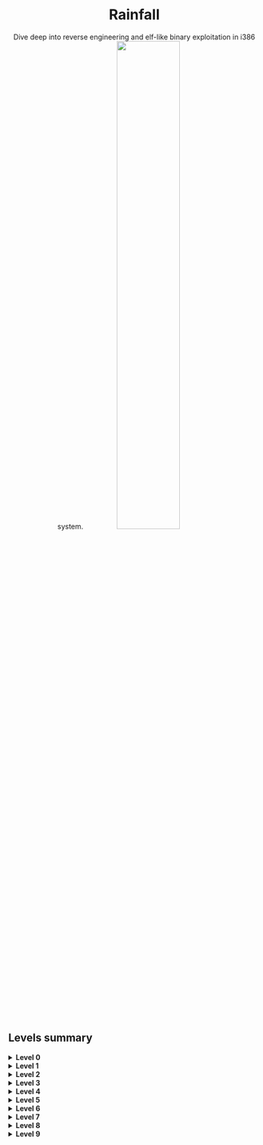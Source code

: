 <h1 align="center">
  Rainfall
</h1>

<p align="center">
Dive deep into reverse engineering and elf-like binary exploitation in i386 system.
    <img src = "https://user-images.githubusercontent.com/35022933/213947145-70f02ba3-4a0f-41ee-9c75-bf24c6d18aba.png" width = "50%"> 
</p>

## Levels summary

<details>
<summary><b>Level 0</b></summary
<br/>&emsp;
<b>Objective:</b> Binary analysis to find out which number we have to input (<b>423</b>).
<br/>&emsp;
<a href="../level0/walkthrough.md">Walkthrough.md</a>

```C
int main(int argc, const char **argv, const char **envp)
{
    if (atoi(argv[1]) != 423)
    {
        // Write "No !" to stderr
        fwrite("No !\n", sizeof(char), 5, stderr);
    } 
    else 
    {
        // Execute /bin/sh
        char *shell_cmd = strdup("/bin/sh");
        setresgid(getegid(), getegid(), getegid());
        setresuid(geteuid(), geteuid(), geteuid());
        execv(shell_cmd, argv);
    }
    return (0);
}
```
</details>
<details>
<summary><b>Level 1</b></summary
<br/>&emsp;
<b>Objective:</b> Buffer overflow on <b><i>gets</i></b> function, to overwritte the <b>EIP</b> reg to point to the <b><i>run</i></b> function.
<br/>&emsp;
<a href="../level1/walkthrough.md">Walkthrough.md</a> <a href="../level1/walkthrough_pwntools.md">Walkthrough_pwntools.md</a>

```C
void run() {
    FILE *stdout_ptr = stdout;

    // Print the message "Good... Wait what?\n" to the standard output
    fwrite("Good... Wait what?\n", sizeof(char), 17, stdout_ptr);

    // Execute the "/bin/sh" shell command
    system("/bin/sh");
}
int main(int argc, const char **argv, const char **envp)
{
    char buffer[??]; // Buffer to hold user input
    
    gets(buffer); // Reading input from the user

    return 0;
}
```
</details>
<details>
<summary><b>Level 2</b></summary
<br/>&emsp;
<b>Objective:</b> Buffer overflow on <b><i>gets</i></b> function, to inject <i>shellcode</i> into the <i>Heap</i>, and execute it overwriting the <b>EIP</b> reg to point to the code on the <i>Heap</i>.
<br/>&emsp;
<a href="../level2/walkthrough.md">Walkthrough.md</a>

```C
int p()
{
  char buffer[64]; // ebp+0x4C - ebp+0xC
  int arg;
  int eax;
  int edx;

  fflush(stdout);   // Flush stdout buffer
  gets(buffer);     // Again, possible buffer overflow
  memcpy(eax, &buffer[80], 4);  // Copy EIP (return address) from buffer[80] to eax
  arg = &buffer[64];  // Set arg to point to the end of buffer
  memcpy(arg, eax, 4);  // Copy 4 bytes from eax to arg
  memcpy(eax, arg, 4);  // Copy 4 bytes from arg to eax
  if ( (eax & 0xB0000000) == 0xB0000000 )
  {
    printf("(%p)\n", arg);
    exit(1);
  }
  puts(buffer);
  return (strdup(buffer));
}
int main(int argc, const char **argv, const char **envp)
{
  return (p());
}
```
</details>
<details>
<summary><b>Level 3</b></summary
<br/>&emsp;
<b>Objective:</b> Format string attack on <b><i>printf</i></b> function, to inject the number <i>64</i> into the global variable <b><i>m</i></b>.
<br/>&emsp;
<a href="../level3/walkthrough.md">Walkthrough.md</a>

```C
int m = 0;

int v() {
    int result;         // EAX
    char buffer[520];   // [esp+10h] [ebp-208h] BYREF
    fgets(buffer, 512, stdin);  // Read up to 512 characters from stdin
    printf(buffer); // Print the buffer
    result = m;
    if (m == 64) {  // @
        fwrite("Wait what?!\n", 1, 12, stdout);
        return (system("/bin/sh"));
    }
    return (result);
}
int main() {
    return (v());
}
```
</details>
<details>
<summary><b>Level 4</b></summary
<br/>&emsp;
<b>Objective:</b> Format string attack on <b><i>printf</i></b> function, to inject the number <i>16930116</i> into the global variable <b><i>m</i></b>.
<br/>&emsp;
<a href="../level4/walkthrough.md">Walkthrough.md</a>

```C
int m = 0;

int p(int buffer) {
    return (printf(buffer));
}
int n()
{
  int eax;      // EAX
  char v1[520]; // [esp+10h] [ebp-208h] BYREF

  fgets(v1, 512, stdin);
  p(v1);
  eax = m;
  if ( m == 16930116 )
    return system("/bin/cat /home/user/level5/.pass");
  return eax;
}
int main() {
    int eax;

    n();
    return (eax);
}
```
</details>
<details>
<summary><b>Level 5</b></summary
<br/>&emsp;
<b>Objective:</b> Format string attack on <b><i>printf</i></b> function, to hijack the <b>Global Offset Table</b> replacing there the <b><i>exit</i></b> address for the <b><i>o()</i></b> function address to redirect the code execution.
<br/>&emsp;
<a href="../level5/walkthrough.md">Walkthrough.md</a>

```C
int n()
{
  char v4[520]; // [esp+10h] [ebp-208h] BYREF

  fgets(v4, 512, stdin);
  printf(v4);
  exit(1);
}
int o()
{
  system("/bin/sh");
  _exit(1);
}
int main() {
    return (n());
}
```
</details>
<details>
<summary><b>Level 6</b></summary
<br/>&emsp;
<b>Objective:</b> Buffer overflow on <b><i>strcpy</i></b> function, to overwrite the <b>EIP</b> (which was going to execute <b><i>m()</i></b>) to make it execute <b><i>n()</i></b> instead.
<br/>&emsp;
<a href="../level6/walkthrough.md">Walkthrough.md</a>

```C
int n()
{
  return (system("/bin/cat /home/user/level7/.pass"));
}
int m()
{
  return (puts("Nope"));
}
int main(int argc, const char **argv, const char **envp)
{
  int (**v4)(void); // [esp+18h] [ebp-8h]
  int v5; // [esp+1Ch] [ebp-4h]

  v5 = malloc(64);
  v4 = (int (**)(void))malloc(4);
  *v4 = m;
  strcpy(v5, argv[1]);
  return ((*v4)());
}
```
</details>
<details>
<summary><b>Level 7</b></summary
<br/>&emsp;
<b>Objective:</b> Buffer overflow on the 2 <b><i>strcpy</i></b> functions, to hijack the <b>Global Offset Table</b> replacing there the <b><i>puts</i></b> address for the <b><i>m()</i></b> function address to redirect the code execution and print the <b><i>.pass</i></b> content.
<br/>&emsp;
<a href="../level7/walkthrough.md">Walkthrough.md</a>

```C
char *c = NULL;

int m()
{
  int eax;

  eax = time(0);
  return printf("%s - %d\n", c, eax);
}
int main(int argc, const char **argv, const char **envp)
{
  int eax; // eax
  _DWORD *v5; // [esp+18h] [ebp-8h]    argv[2]
  _DWORD *v6; // [esp+1Ch] [ebp-4h]    argv[1]

  v6 = (_DWORD *)malloc(8);
  *v6 = 1;
  v6[1] = malloc(8);
  v5 = (_DWORD *)malloc(8);
  *v5 = 2;
  v5[1] = malloc(8);
  strcpy(v6[1], argv[1]); // Vulnerable for buffer overflow
  strcpy(v5[1], argv[2]); // Vulnerable for buffer overflow
  eax = fopen("/home/user/level8/.pass", "r");
  fgets(&c, 68, eax); // 68 is the lenght of the flag from .pass
  // c has now the flag
  puts("~~"); // Call m() instead of puts()
  return 0;
}
```
</details>
<details>
<summary><b>Level 8</b></summary
<br/>&emsp;
<b>Objective:</b> play with the options of the program to write at the <i>32th</i> byte of the <b><i>auth</i></b> global variable.
<br/>&emsp;
<a href="../level8/walkthrough.md">Walkthrough.md</a>

```C
char *auth = NULL;
char *service = NULL;

int main(int argc, const char **argv, const char **envp)
{
  char *input;

  while ( 1 )
  {
    printf("%p, %p \n", auth, service);
    if ( !fgets(input, 128, stdin) )
      break;
    if ( !memcmp(input, "auth ", 5u) )
    {
      auth = malloc(4);
      *auth = 0;
      if ( strlen(input + 5) <= 30 )
        strcpy(auth, input + 5);
    }
    if ( !memcmp(input, "reset", 5u) )
      free(auth);
    if ( !memcmp(input, "service", 6u) )
      service = strdup(input + 7);
    if ( !memcmp(input, "login", 5u) )
    {
      if ( auth[32] )
        system("/bin/sh");
      else
        fwrite("Password:\n", 1, 10, stdout);
    }
  }
  return 0;
}
```
</details>
<details>
<summary><b>Level 9</b></summary
<br/>&emsp;
<b>Objective:</b> Buffer overflow on c++ object with <i><b>memcpy</b></i> to overwrite the vtable of a second object on the <b>heap</b>.
<br/>&emsp;
<a href="../level9/walkthrough.md">Walkthrough.md</a>

```C
class N {
public:
    char buffer[100];
    int value;

    N(int value) : value(value) {}

    void setAnnotation(char* annotation) {
        int len = strlen(annotation);

        std::memcpy(this->buffer, annotation, len);
    }

    int operator+(const N &right) const {
        return (this->value + right.value);
    }

    int operator-(const N &right) const {
        return (this->value - right.value);
    }
};

int main(int argc, char* argv[]) {
    if (argc < 2) {
        exit(1);
    }

    N* instance1 = new N(5);
    N* instance2 = new N(6);

    instance1->setAnnotation(argv[1]);

    return (*instance2 + *instance1);
}
```
</details>
